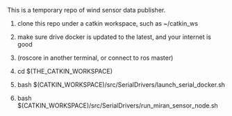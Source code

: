 This is a temporary repo of wind sensor data publisher.

1. clone this repo under a catkin workspace, such as ~/catkin_ws

2. make sure drive docker is updated to the latest, and your internet is good

3. (roscore in another terminal, or connect to ros master)

4. cd $(THE_CATKIN_WORKSPACE)

5. bash $(CATKIN_WORKSPACE)/src/SerialDrivers/launch_serial_docker.sh

6. bash $(CATKIN_WORKSPACE)/src/SerialDrivers/run_miran_sensor_node.sh
